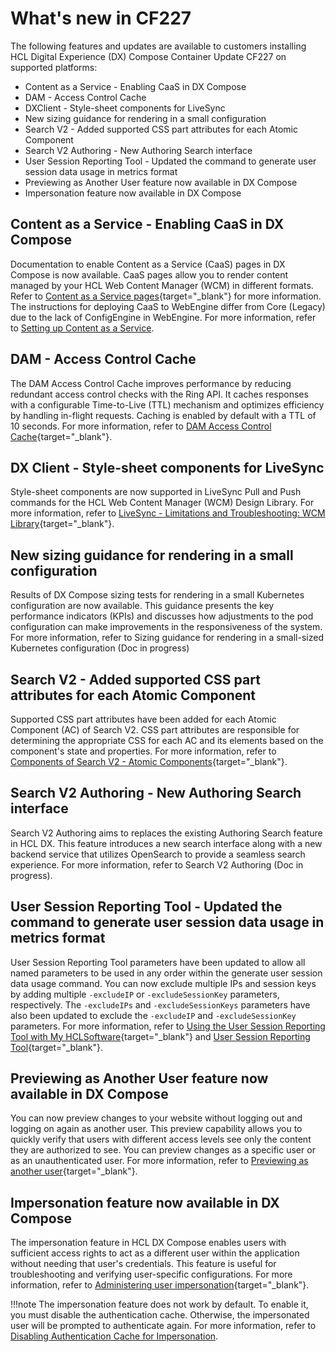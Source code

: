 # What's new in CF227 <!--Update URLs to external links-->

The following features and updates are available to customers installing HCL Digital Experience (DX) Compose Container Update CF227 on supported platforms:

- Content as a Service - Enabling CaaS in DX Compose
- DAM - Access Control Cache
- DXClient - Style-sheet components for LiveSync
- New sizing guidance for rendering in a small configuration
- Search V2 - Added supported CSS part attributes for each Atomic Component
- Search V2 Authoring - New Authoring Search interface
- User Session Reporting Tool - Updated the command to generate user session data usage in metrics format
- Previewing as Another User feature now available in DX Compose
- Impersonation feature now available in DX Compose

## Content as a Service - Enabling CaaS in DX Compose

Documentation to enable Content as a Service (CaaS) pages in DX Compose is now available. CaaS pages allow you to render content managed by your HCL Web Content Manager (WCM) in different formats. Refer to [Content as a Service pages](https://help.hcl-software.com/digital-experience/9.5/latest/manage_content/wcm_delivery/content_as_a_service/){target="_blank"} for more information. The instructions for deploying CaaS to WebEngine differ from Core (Legacy) due to the lack of ConfigEngine in WebEngine. For more information, refer to [Setting up Content as a Service](../deploy_dx/manage/cfg_dx_compose/setup_cntnt_serv_pgs.md).

## DAM - Access Control Cache

The DAM Access Control Cache improves performance by reducing redundant access control checks with the Ring API. It caches responses with a configurable Time-to-Live (TTL) mechanism and optimizes efficiency by handling in-flight requests. Caching is enabled by default with a TTL of 10 seconds. For more information, refer to [DAM Access Control Cache](https://pages.git.cwp.pnp-hcl.com/CWPdoc/dx-mkdocs/in-progress/manage_content/digital_assets/usage/managing_dam/dam_access_control_cache/){target="_blank"}. <!--change to external links-->

## DX Client - Style-sheet components for LiveSync

Style-sheet components are now supported in LiveSync Pull and Push commands for the HCL Web Content Manager (WCM) Design Library. For more information, refer to [LiveSync - Limitations and Troubleshooting: WCM Library](https://pages.git.cwp.pnp-hcl.com/CWPdoc/dx-mkdocs/in-progress/extend_dx/development_tools/dxclient/dxclient_artifact_types/livesync/#wcm-design-library){target="_blank"}. <!--change to external links-->

## New sizing guidance for rendering in a small configuration

Results of DX Compose sizing tests for rendering in a small Kubernetes configuration are now available. This guidance presents the key performance indicators (KPIs) and discusses how adjustments to the pod configuration can make improvements in the responsiveness of the system. For more information, refer to Sizing guidance for rendering in a small-sized Kubernetes configuration (Doc in progress) <!--change to local link-->

## Search V2 - Added supported CSS part attributes for each Atomic Component

Supported CSS part attributes have been added for each Atomic Component (AC) of Search V2. CSS part attributes are responsible for determining the appropriate CSS for each AC and its elements based on the component's state and properties. For more information, refer to [Components of Search V2 - Atomic Components](https://pages.git.cwp.pnp-hcl.com/CWPdoc/dx-mkdocs/in-progress/build_sites/search_v2/components/#atomic-components){target="_blank"}. <!--change to external links-->

## Search V2 Authoring - New Authoring Search interface

Search V2 Authoring aims to replaces the existing Authoring Search feature in HCL DX. This feature introduces a new search interface along with a new backend service that utilizes OpenSearch to provide a seamless search experience. For more information, refer to Search V2 Authoring (Doc in progress). <!--[Search V2 Authoring]()--> <!--change to external links-->

## User Session Reporting Tool - Updated the command to generate user session data usage in metrics format

User Session Reporting Tool parameters have been updated to allow all named parameters to be used in any order within the generate user session data usage command. You can now exclude multiple IPs and session keys by adding multiple `-excludeIP` or `-excludeSessionKey` parameters, respectively. The `-excludeIPs` and `-excludeSessionKeys` parameters have also been updated to exclude the `-excludeIP` and `-excludeSessionKey` parameters. For more information, refer to [Using the User Session Reporting Tool with My HCLSoftware](https://pages.git.cwp.pnp-hcl.com/CWPdoc/dx-mkdocs/in-progress/get_started/download/software_licensing_portal/configure_entitlement_checks/user_session_reporting_tool_non_kubernetes/){target="_blank"} and [User Session Reporting Tool](https://pages.git.cwp.pnp-hcl.com/CWPdoc/dx-mkdocs/in-progress/get_started/download/software_licensing_portal/configure_entitlement_checks/user_session_reporting_tool/){target="_blank"}. <!--change to external links-->

## Previewing as Another User feature now available in DX Compose

You can now preview changes to your website without logging out and logging on again as another user. This preview capability allows you to quickly verify that users with different access levels see only the content they are authorized to see. You can preview changes as a specific user or as an unauthenticated user. For more information, refer to [Previewing as another user](https://help.hcl-software.com/digital-experience/9.5/latest/manage_content/wcm_delivery/preview_another_user/){target="_blank"}.

## Impersonation feature now available in DX Compose

The impersonation feature in HCL DX Compose enables users with sufficient access rights to act as a different user within the application without needing that user's credentials. This feature is useful for troubleshooting and verifying user-specific configurations. For more information, refer to [Administering user impersonation](https://help.hcl-software.com/digital-experience/9.5/latest/deployment/manage/security/people/authorization/users_and_groups/impersonation/){target="_blank"}.

!!!note
    The impersonation feature does not work by default. To enable it, you must disable the authentication cache. Otherwise, the impersonated user will be prompted to authenticate again. For more information, refer to [Disabling Authentication Cache for Impersonation](../deploy_dx/manage/cfg_webengine/configuration_changes_using_overrides.md#disabling-authentication-cache-for-impersonation).
